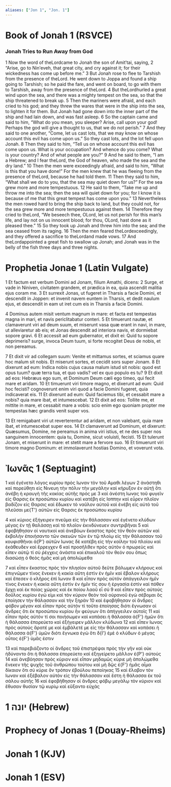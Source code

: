 ```yaml
---
aliases: ["Jon 1", "Jon. 1"]
---
```



# Book of Jonah 1 (RSVCE)

### Jonah Tries to Run Away from God
1 Now the word of theLordcame to Jonah the son of Amitʹtai, saying,
2 “Arise, go to Ninʹeveh, that great city, and cry against it; for their wickedness has come up before me.”
3 But Jonah rose to flee to Tarshish from the presence of theLord. He went down to Joppa and found a ship going to Tarshish; so he paid the fare, and went on board, to go with them to Tarshish, away from the presence of theLord.
4 But theLordhurled a great wind upon the sea, and there was a mighty tempest on the sea, so that the ship threatened to break up.
5 Then the mariners were afraid, and each cried to his god; and they threw the wares that were in the ship into the sea, to lighten it for them. But Jonah had gone down into the inner part of the ship and had lain down, and was fast asleep.
6 So the captain came and said to him, “What do you mean, you sleeper? Arise, call upon your god! Perhaps the god will give a thought to us, that we do not perish.”
7 And they said to one another, “Come, let us cast lots, that we may know on whose account this evil has come upon us.” So they cast lots, and the lot fell upon Jonah.
8 Then they said to him, “Tell us on whose account this evil has come upon us. What is your occupation? And whence do you come? What is your country? And of what people are you?”
9 And he said to them, “I am a Hebrew; and I fear theLord, the God of heaven, who made the sea and the dry land.”
10 Then the men were exceedingly afraid, and said to him, “What is this that you have done!” For the men knew that he was fleeing from the presence of theLord, because he had told them.
11 Then they said to him, “What shall we do to you, that the sea may quiet down for us?” For the sea grew more and more tempestuous.
12 He said to them, “Take me up and throw me into the sea; then the sea will quiet down for you; for I know it is because of me that this great tempest has come upon you.”
13 Nevertheless the men rowed hard to bring the ship back to land, but they could not, for the sea grew more and more tempestuous against them.
14 Therefore they cried to theLord, “We beseech thee, OLord, let us not perish for this man’s life, and lay not on us innocent blood; for thou, OLord, hast done as it pleased thee.”
15 So they took up Jonah and threw him into the sea; and the sea ceased from its raging.
16 Then the men feared theLordexceedingly, and they offered a sacrifice to theLordand made vows.
17 And theLordappointed a great fish to swallow up Jonah; and Jonah was in the belly of the fish three days and three nights.


# Prophetia Jonae 1 (Latin Vulgate)

1 Et factum est verbum Domini ad Jonam, filium Amathi, dicens:
2 Surge, et vade in Niniven, civitatem grandem, et prædica in ea, quia ascendit malitia ejus coram me.
3 Et surrexit Jonas, ut fugeret in Tharsis a facie Domini, et descendit in Joppen: et invenit navem euntem in Tharsis, et dedit naulum ejus, et descendit in eam ut iret cum eis in Tharsis a facie Domini.

4 Dominus autem misit ventum magnum in mare: et facta est tempestas magna in mari, et navis periclitabatur conteri.
5 Et timuerunt nautæ, et clamaverunt viri ad deum suum, et miserunt vasa quæ erant in navi, in mare, ut alleviaretur ab eis; et Jonas descendit ad interiora navis, et dormiebat sopore gravi.
6 Et accessit ad eum gubernator, et dixit ei: Quid tu sopore deprimeris? surge, invoca Deum tuum, si forte recogitet Deus de nobis, et non pereamus.

7 Et dixit vir ad collegam suum: Venite et mittamus sortes, et sciamus quare hoc malum sit nobis. Et miserunt sortes, et cecidit sors super Jonam.
8 Et dixerunt ad eum: Indica nobis cujus causa malum istud sit nobis: quod est opus tuum? quæ terra tua, et quo vadis? vel ex quo populo es tu?
9 Et dixit ad eos: Hebræus ego sum, et Dominum Deum cæli ego timeo, qui fecit mare et aridam.
10 Et timuerunt viri timore magno, et dixerunt ad eum: Quid hoc fecisti? cognoverunt enim viri quod a facie Domini fugeret, quia indicaverat eis.
11 Et dixerunt ad eum: Quid faciemus tibi, et cessabit mare a nobis? quia mare ibat, et intumescebat.
12 Et dixit ad eos: Tollite me, et mittite in mare, et cessabit mare a vobis: scio enim ego quoniam propter me tempestas hæc grandis venit super vos.

13 Et remigabant viri ut reverterentur ad aridam, et non valebant, quia mare ibat, et intumescebat super eos.
14 Et clamaverunt ad Dominum, et dixerunt: Quæsumus, Domine, ne pereamus in anima viri istius, et ne des super nos sanguinem innocentem: quia tu, Domine, sicut voluisti, fecisti.
15 Et tulerunt Jonam, et miserunt in mare: et stetit mare a fervore suo.
16 Et timuerunt viri timore magno Dominum: et immolaverunt hostias Domino, et voverunt vota.


# Ἰωνᾶς 1 (Septuagint)

1 καὶ ἐγένετο λόγος κυρίου πρὸς Ιωναν τὸν τοῦ Αμαθι λέγων
2 ἀνάστηθι καὶ πορεύθητι εἰς Νινευη τὴν πόλιν τὴν μεγάλην καὶ κήρυξον ἐν αὐτῇ ὅτι ἀνέβη ἡ κραυγὴ τῆς κακίας αὐτῆς πρός με
3 καὶ ἀνέστη Ιωνας τοῦ φυγεῖν εἰς Θαρσις ἐκ προσώπου κυρίου καὶ κατέβη εἰς Ιοππην καὶ εὗρεν πλοῖον βαδίζον εἰς Θαρσις καὶ ἔδωκεν τὸ ναῦλον αὐτοῦ καὶ ἐνέβη εἰς αὐτὸ τοῦ πλεῦσαι με{T'} αὐτῶν εἰς Θαρσις ἐκ προσώπου κυρίου

4 καὶ κύριος ἐξήγειρεν πνεῦμα εἰς τὴν θάλασσαν καὶ ἐγένετο κλύδων μέγας ἐν τῇ θαλάσσῃ καὶ τὸ πλοῖον ἐκινδύνευεν συντριβῆναι
5 καὶ ἐφοβήθησαν οἱ ναυτικοὶ καὶ ἀνεβόων ἕκαστος πρὸς τὸν θεὸν αὐτῶν καὶ ἐκβολὴν ἐποιήσαντο τῶν σκευῶν τῶν ἐν τῷ πλοίῳ εἰς τὴν θάλασσαν τοῦ κουφισθῆναι ἀ{P'} αὐτῶν Ιωνας δὲ κατέβη εἰς τὴν κοίλην τοῦ πλοίου καὶ ἐκάθευδεν καὶ ἔρρεγχεν
6 καὶ προσῆλθεν πρὸς αὐτὸν ὁ πρωρεὺς καὶ εἶπεν αὐτῷ τί σὺ ῥέγχεις ἀνάστα καὶ ἐπικαλοῦ τὸν θεόν σου ὅπως διασώσῃ ὁ θεὸς ἡμᾶς καὶ μὴ ἀπολώμεθα

7 καὶ εἶπεν ἕκαστος πρὸς τὸν πλησίον αὐτοῦ δεῦτε βάλωμεν κλήρους καὶ ἐπιγνῶμεν τίνος ἕνεκεν ἡ κακία αὕτη ἐστὶν ἐν ἡμῖν καὶ ἔβαλον κλήρους καὶ ἔπεσεν ὁ κλῆρος ἐπὶ Ιωναν
8 καὶ εἶπον πρὸς αὐτόν ἀπάγγειλον ἡμῖν τίνος ἕνεκεν ἡ κακία αὕτη ἐστὶν ἐν ἡμῖν τίς σου ἡ ἐργασία ἐστίν καὶ πόθεν ἔρχῃ καὶ ἐκ ποίας χώρας καὶ ἐκ ποίου λαοῦ εἶ σύ
9 καὶ εἶπεν πρὸς αὐτούς δοῦλος κυρίου ἐγώ εἰμι καὶ τὸν κύριον θεὸν τοῦ οὐρανοῦ ἐγὼ σέβομαι ὃς ἐποίησεν τὴν θάλασσαν καὶ τὴν ξηράν
10 καὶ ἐφοβήθησαν οἱ ἄνδρες φόβον μέγαν καὶ εἶπαν πρὸς αὐτόν τί τοῦτο ἐποίησας διότι ἔγνωσαν οἱ ἄνδρες ὅτι ἐκ προσώπου κυρίου ἦν φεύγων ὅτι ἀπήγγειλεν αὐτοῖς
11 καὶ εἶπαν πρὸς αὐτόν τί σοι ποιήσωμεν καὶ κοπάσει ἡ θάλασσα ἀ{F'} ἡμῶν ὅτι ἡ θάλασσα ἐπορεύετο καὶ ἐξήγειρεν μᾶλλον κλύδωνα
12 καὶ εἶπεν Ιωνας πρὸς αὐτούς ἄρατέ με καὶ ἐμβάλετέ με εἰς τὴν θάλασσαν καὶ κοπάσει ἡ θάλασσα ἀ{F'} ὑμῶν διότι ἔγνωκα ἐγὼ ὅτι δ{I'} ἐμὲ ὁ κλύδων ὁ μέγας οὗτος ἐ{F'} ὑμᾶς ἐστιν

13 καὶ παρεβιάζοντο οἱ ἄνδρες τοῦ ἐπιστρέψαι πρὸς τὴν γῆν καὶ οὐκ ἠδύναντο ὅτι ἡ θάλασσα ἐπορεύετο καὶ ἐξηγείρετο μᾶλλον ἐ{P'} αὐτούς
14 καὶ ἀνεβόησαν πρὸς κύριον καὶ εἶπαν μηδαμῶς κύριε μὴ ἀπολώμεθα ἕνεκεν τῆς ψυχῆς τοῦ ἀνθρώπου τούτου καὶ μὴ δῷς ἐ{F'} ἡμᾶς αἷμα δίκαιον ὅτι σύ κύριε ὃν τρόπον ἐβούλου πεποίηκας
15 καὶ ἔλαβον τὸν Ιωναν καὶ ἐξέβαλον αὐτὸν εἰς τὴν θάλασσαν καὶ ἔστη ἡ θάλασσα ἐκ τοῦ σάλου αὐτῆς
16 καὶ ἐφοβήθησαν οἱ ἄνδρες φόβῳ μεγάλῳ τὸν κύριον καὶ ἔθυσαν θυσίαν τῷ κυρίῳ καὶ εὔξαντο εὐχάς


# 1 יונה (Hebrew)


# Prophecy of Jonas 1 (Douay-Rheims)


# Jonah 1 (KJV)


# Jonah 1 (ESV)

